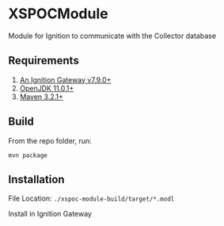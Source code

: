 # XSPOCModule
Module for Ignition to communicate with the Collector database

## Requirements
1. [An Ignition Gateway v7.9.0+](https://inductiveautomation.com/downloads/ignition)
2. [OpenJDK 11.0.1+](https://developers.redhat.com/products/openjdk/overview/)
3. [Maven 3.2.1+](https://maven.apache.org/download.cgi)

## Build
From the repo folder, run:
```
mvn package
```

## Installation
File Location: `./xspoc-module-build/target/*.modl`

Install in Ignition Gateway